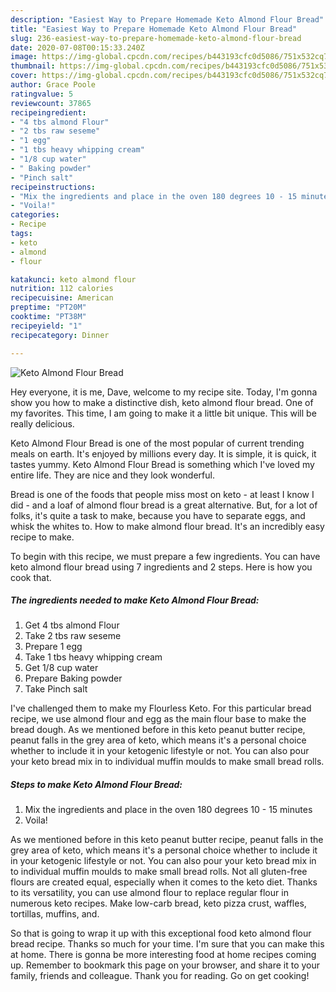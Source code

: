 ```yaml
---
description: "Easiest Way to Prepare Homemade Keto Almond Flour Bread"
title: "Easiest Way to Prepare Homemade Keto Almond Flour Bread"
slug: 236-easiest-way-to-prepare-homemade-keto-almond-flour-bread
date: 2020-07-08T00:15:33.240Z
image: https://img-global.cpcdn.com/recipes/b443193cfc0d5086/751x532cq70/keto-almond-flour-bread-recipe-main-photo.jpg
thumbnail: https://img-global.cpcdn.com/recipes/b443193cfc0d5086/751x532cq70/keto-almond-flour-bread-recipe-main-photo.jpg
cover: https://img-global.cpcdn.com/recipes/b443193cfc0d5086/751x532cq70/keto-almond-flour-bread-recipe-main-photo.jpg
author: Grace Poole
ratingvalue: 5
reviewcount: 37865
recipeingredient:
- "4 tbs almond Flour"
- "2 tbs raw seseme"
- "1 egg"
- "1 tbs heavy whipping cream"
- "1/8 cup water"
- " Baking powder"
- "Pinch salt"
recipeinstructions:
- "Mix the ingredients and place in the oven 180 degrees 10 - 15 minutes"
- "Voila!"
categories:
- Recipe
tags:
- keto
- almond
- flour

katakunci: keto almond flour 
nutrition: 112 calories
recipecuisine: American
preptime: "PT20M"
cooktime: "PT38M"
recipeyield: "1"
recipecategory: Dinner

---
```



![Keto Almond Flour Bread](https://img-global.cpcdn.com/recipes/b443193cfc0d5086/751x532cq70/keto-almond-flour-bread-recipe-main-photo.jpg)

Hey everyone, it is me, Dave, welcome to my recipe site. Today, I'm gonna show you how to make a distinctive dish, keto almond flour bread. One of my favorites. This time, I am going to make it a little bit unique. This will be really delicious.

Keto Almond Flour Bread is one of the most popular of current trending meals on earth. It's enjoyed by millions every day. It is simple, it is quick, it tastes yummy. Keto Almond Flour Bread is something which I've loved my entire life. They are nice and they look wonderful.

Bread is one of the foods that people miss most on keto - at least I know I did - and a loaf of almond flour bread is a great alternative. But, for a lot of folks, it&#39;s quite a task to make, because you have to separate eggs, and whisk the whites to. How to make almond flour bread. It&#39;s an incredibly easy recipe to make.


To begin with this recipe, we must prepare a few ingredients. You can have keto almond flour bread using 7 ingredients and 2 steps. Here is how you cook that.

<!--inarticleads1-->

##### The ingredients needed to make Keto Almond Flour Bread:

1. Get 4 tbs almond Flour
1. Take 2 tbs raw seseme
1. Prepare 1 egg
1. Take 1 tbs heavy whipping cream
1. Get 1/8 cup water
1. Prepare  Baking powder
1. Take Pinch salt


I&#39;ve challenged them to make my Flourless Keto. For this particular bread recipe, we use almond flour and egg as the main flour base to make the bread dough. As we mentioned before in this keto peanut butter recipe, peanut falls in the grey area of keto, which means it&#39;s a personal choice whether to include it in your ketogenic lifestyle or not. You can also pour your keto bread mix in to individual muffin moulds to make small bread rolls. 

<!--inarticleads2-->

##### Steps to make Keto Almond Flour Bread:

1. Mix the ingredients and place in the oven 180 degrees 10 - 15 minutes
1. Voila!


As we mentioned before in this keto peanut butter recipe, peanut falls in the grey area of keto, which means it&#39;s a personal choice whether to include it in your ketogenic lifestyle or not. You can also pour your keto bread mix in to individual muffin moulds to make small bread rolls. Not all gluten-free flours are created equal, especially when it comes to the keto diet. Thanks to its versatility, you can use almond flour to replace regular flour in numerous keto recipes. Make low-carb bread, keto pizza crust, waffles, tortillas, muffins, and. 

So that is going to wrap it up with this exceptional food keto almond flour bread recipe. Thanks so much for your time. I'm sure that you can make this at home. There is gonna be more interesting food at home recipes coming up. Remember to bookmark this page on your browser, and share it to your family, friends and colleague. Thank you for reading. Go on get cooking!
